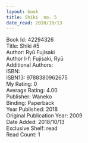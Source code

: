 ```yaml
---
layout: book
title: Shiki  no. 5
date_read: 2018/10/13
---
```


Book Id: 42294326<br />
Title: Shiki #5<br />
Author: Ryū Fujisaki<br />
Author l-f: Fujisaki, Ryū<br />
Additional Authors: <br />
ISBN: <br />
ISBN13: 9788380962675<br />
My Rating: 0<br />
Average Rating: 4.00<br />
Publisher: Waneko<br />
Binding: Paperback<br />
Year Published: 2018<br />
Original Publication Year: 2009<br />
Date Added: 2018/10/13<br />
Exclusive Shelf: read<br />
Read Count: 1<br />

